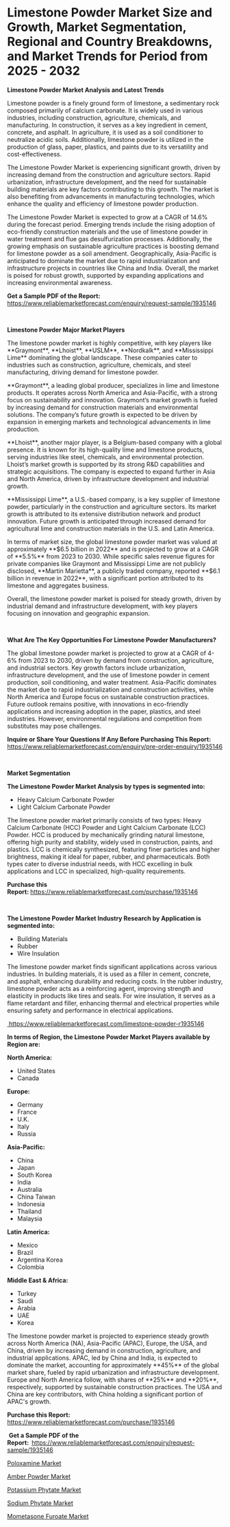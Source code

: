 <p><h1>Limestone Powder Market Size and Growth, Market Segmentation, Regional and Country Breakdowns, and Market Trends for Period from 2025 -  2032</h1></p><p><strong>Limestone Powder Market Analysis and Latest Trends</strong></p>
<p><p>Limestone powder is a finely ground form of limestone, a sedimentary rock composed primarily of calcium carbonate. It is widely used in various industries, including construction, agriculture, chemicals, and manufacturing. In construction, it serves as a key ingredient in cement, concrete, and asphalt. In agriculture, it is used as a soil conditioner to neutralize acidic soils. Additionally, limestone powder is utilized in the production of glass, paper, plastics, and paints due to its versatility and cost-effectiveness.</p><p>The Limestone Powder Market is experiencing significant growth, driven by increasing demand from the construction and agriculture sectors. Rapid urbanization, infrastructure development, and the need for sustainable building materials are key factors contributing to this growth. The market is also benefiting from advancements in manufacturing technologies, which enhance the quality and efficiency of limestone powder production.</p><p>The Limestone Powder Market is expected to grow at a CAGR of 14.6% during the forecast period. Emerging trends include the rising adoption of eco-friendly construction materials and the use of limestone powder in water treatment and flue gas desulfurization processes. Additionally, the growing emphasis on sustainable agriculture practices is boosting demand for limestone powder as a soil amendment. Geographically, Asia-Pacific is anticipated to dominate the market due to rapid industrialization and infrastructure projects in countries like China and India. Overall, the market is poised for robust growth, supported by expanding applications and increasing environmental awareness.</p></p>
<p><strong>Get a Sample PDF of the Report:&nbsp;</strong> <a href="https://www.reliablemarketforecast.com/enquiry/request-sample/1935146?utm_campaign=1885&utm_medium=2&utm_source=Github&utm_content=ia&utm_term=27012025&utm_id=limestone-powder">https://www.reliablemarketforecast.com/enquiry/request-sample/1935146</a></p>
<p>&nbsp;</p>
<p><strong>Limestone Powder Major Market Players</strong></p>
<p><p>The limestone powder market is highly competitive, with key players like **Graymont**, **Lhoist**, **USLM**, **Nordkalk**, and **Mississippi Lime** dominating the global landscape. These companies cater to industries such as construction, agriculture, chemicals, and steel manufacturing, driving demand for limestone powder.</p><p>**Graymont**, a leading global producer, specializes in lime and limestone products. It operates across North America and Asia-Pacific, with a strong focus on sustainability and innovation. Graymont’s market growth is fueled by increasing demand for construction materials and environmental solutions. The company’s future growth is expected to be driven by expansion in emerging markets and technological advancements in lime production.</p><p>**Lhoist**, another major player, is a Belgium-based company with a global presence. It is known for its high-quality lime and limestone products, serving industries like steel, chemicals, and environmental protection. Lhoist’s market growth is supported by its strong R&D capabilities and strategic acquisitions. The company is expected to expand further in Asia and North America, driven by infrastructure development and industrial growth.</p><p>**Mississippi Lime**, a U.S.-based company, is a key supplier of limestone powder, particularly in the construction and agriculture sectors. Its market growth is attributed to its extensive distribution network and product innovation. Future growth is anticipated through increased demand for agricultural lime and construction materials in the U.S. and Latin America.</p><p>In terms of market size, the global limestone powder market was valued at approximately **$6.5 billion in 2022** and is projected to grow at a CAGR of **5.5%** from 2023 to 2030. While specific sales revenue figures for private companies like Graymont and Mississippi Lime are not publicly disclosed, **Martin Marietta**, a publicly traded company, reported **$6.1 billion in revenue in 2022**, with a significant portion attributed to its limestone and aggregates business.</p><p>Overall, the limestone powder market is poised for steady growth, driven by industrial demand and infrastructure development, with key players focusing on innovation and geographic expansion.</p></p>
<p>&nbsp;</p>
<p><strong>What Are The Key Opportunities For Limestone Powder Manufacturers?</strong></p>
<p><p>The global limestone powder market is projected to grow at a CAGR of 4-6% from 2023 to 2030, driven by demand from construction, agriculture, and industrial sectors. Key growth factors include urbanization, infrastructure development, and the use of limestone powder in cement production, soil conditioning, and water treatment. Asia-Pacific dominates the market due to rapid industrialization and construction activities, while North America and Europe focus on sustainable construction practices. Future outlook remains positive, with innovations in eco-friendly applications and increasing adoption in the paper, plastics, and steel industries. However, environmental regulations and competition from substitutes may pose challenges.</p></p>
<p><strong>Inquire or Share Your Questions If Any Before Purchasing This Report:</strong> <a href="https://www.reliablemarketforecast.com/enquiry/pre-order-enquiry/1935146?utm_campaign=1885&utm_medium=2&utm_source=Github&utm_content=ia&utm_term=27012025&utm_id=limestone-powder">https://www.reliablemarketforecast.com/enquiry/pre-order-enquiry/1935146</a></p>
<p>&nbsp;</p>
<p><strong>Market Segmentation</strong></p>
<p><strong>The Limestone Powder Market Analysis by types is segmented into:</strong></p>
<p><ul><li>Heavy Calcium Carbonate Powder</li><li>Light Calcium Carbonate Powder</li></ul></p>
<p><p>The limestone powder market primarily consists of two types: Heavy Calcium Carbonate (HCC) Powder and Light Calcium Carbonate (LCC) Powder. HCC is produced by mechanically grinding natural limestone, offering high purity and stability, widely used in construction, paints, and plastics. LCC is chemically synthesized, featuring finer particles and higher brightness, making it ideal for paper, rubber, and pharmaceuticals. Both types cater to diverse industrial needs, with HCC excelling in bulk applications and LCC in specialized, high-quality requirements.</p></p>
<p><strong>Purchase this Report:&nbsp;</strong><a href="https://www.reliablemarketforecast.com/purchase/1935146?utm_campaign=1885&utm_medium=2&utm_source=Github&utm_content=ia&utm_term=27012025&utm_id=limestone-powder">https://www.reliablemarketforecast.com/purchase/1935146</a></p>
<p>&nbsp;</p>
<p><strong>The Limestone Powder Market Industry Research by Application is segmented into:</strong></p>
<p><ul><li>Building Materials</li><li>Rubber</li><li>Wire Insulation</li></ul></p>
<p><p>The limestone powder market finds significant applications across various industries. In building materials, it is used as a filler in cement, concrete, and asphalt, enhancing durability and reducing costs. In the rubber industry, limestone powder acts as a reinforcing agent, improving strength and elasticity in products like tires and seals. For wire insulation, it serves as a flame retardant and filler, enhancing thermal and electrical properties while ensuring safety and performance in electrical applications.</p></p>
<p><a href="https://www.reliablemarketforecast.com/limestone-powder-r1935146?utm_campaign=1885&utm_medium=2&utm_source=Github&utm_content=ia&utm_term=27012025&utm_id=limestone-powder">&nbsp;https://www.reliablemarketforecast.com/limestone-powder-r1935146</a></p>
<p><strong>In terms of Region, the Limestone Powder Market Players available by Region are:</strong></p>
<p>
    <p> <strong> North America: </strong>
        <ul>
            <li>United States</li>
            <li>Canada</li>
        </ul>
        </p> 
    <p> <strong> Europe: </strong>
        <ul>
            <li>Germany</li>
            <li>France</li>
            <li>U.K.</li>
            <li>Italy</li>
            <li>Russia</li>
        </ul>
        </p> 
    <p> <strong> Asia-Pacific: </strong>
        <ul>
            <li>China</li>
            <li>Japan</li>
            <li>South Korea</li>
            <li>India</li>
            <li>Australia</li>
            <li>China Taiwan</li>
            <li>Indonesia</li>
            <li>Thailand</li>
            <li>Malaysia</li>
        </ul>
        </p> 
    <p> <strong> Latin America: </strong>
        <ul>
            <li>Mexico</li>
            <li>Brazil</li>
            <li>Argentina Korea</li>
            <li>Colombia</li>
        </ul>
        </p> 
    <p> <strong> Middle East & Africa: </strong>
        <ul>
            <li>Turkey</li>
            <li>Saudi</li>
            <li>Arabia</li>
            <li>UAE</li>
            <li>Korea</li>
        </ul>
    </p>
    </p>
<p><p>The limestone powder market is projected to experience steady growth across North America (NA), Asia-Pacific (APAC), Europe, the USA, and China, driven by increasing demand in construction, agriculture, and industrial applications. APAC, led by China and India, is expected to dominate the market, accounting for approximately **45%** of the global market share, fueled by rapid urbanization and infrastructure development. Europe and North America follow, with shares of **25%** and **20%**, respectively, supported by sustainable construction practices. The USA and China are key contributors, with China holding a significant portion of APAC's growth.</p></p>
<p><strong>Purchase this Report: </strong><a href="https://www.reliablemarketforecast.com/purchase/1935146?utm_campaign=1885&utm_medium=2&utm_source=Github&utm_content=ia&utm_term=27012025&utm_id=limestone-powder">https://www.reliablemarketforecast.com/purchase/1935146</a></p>
<p>&nbsp;<strong>Get a Sample PDF of the Report:&nbsp;&nbsp;</strong><a href="https://www.reliablemarketforecast.com/enquiry/request-sample/1935146?utm_campaign=1885&utm_medium=2&utm_source=Github&utm_content=ia&utm_term=27012025&utm_id=limestone-powder">https://www.reliablemarketforecast.com/enquiry/request-sample/1935146</a></p>
<p><strong></strong></p>
<p><p><a href="https://github.com/AshikRahman991/Market-Research-Report-List-1/blob/main/poloxamine-market.md?utm_campaign=1885&utm_medium=2&utm_source=Github&utm_content=ia&utm_term=27012025&utm_id=limestone-powder">Poloxamine Market</a></p><p><a href="https://github.com/HobertDavis43/Market-Research-Report-List-1/blob/main/amber-powder-market.md?utm_campaign=1885&utm_medium=2&utm_source=Github&utm_content=ia&utm_term=27012025&utm_id=limestone-powder">Amber Powder Market</a></p><p><a href="https://github.com/arvelm4nthig/Market-Research-Report-List-1/blob/main/potassium-phytate-market.md?utm_campaign=1885&utm_medium=2&utm_source=Github&utm_content=ia&utm_term=27012025&utm_id=limestone-powder">Potassium Phytate Market</a></p><p><a href="https://github.com/AlisaRowe24/Market-Research-Report-List-1/blob/main/sodium-phytate-market.md?utm_campaign=1885&utm_medium=2&utm_source=Github&utm_content=ia&utm_term=27012025&utm_id=limestone-powder">Sodium Phytate Market</a></p><p><a href="https://github.com/jaquelynhasenaue8/Market-Research-Report-List-1/blob/main/mometasone-furoate-market.md?utm_campaign=1885&utm_medium=2&utm_source=Github&utm_content=ia&utm_term=27012025&utm_id=limestone-powder">Mometasone Furoate Market</a></p></p>